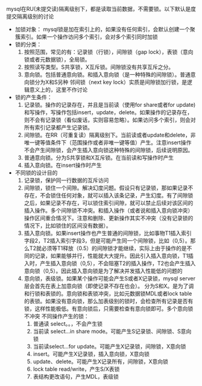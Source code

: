 mysql在RU(未提交读)隔离级别下，都是读取当前数据，不需要锁。以下默认是度提交隔离级别的讨论

- 加锁对象：
mysql锁是加在索引上的，如果没有任何索引，会默认创建一个聚簇索引。如果一个操作访问多个索引，会对多个索引同时加锁
- 锁的分类：
	1. 按照范围，常见的有：记录锁（行锁），间隙锁（gap lock），表锁（意向锁或者元数据锁），全局锁。
	2. 按照读写类型。S共享锁，X互斥锁。间隙锁没有共享互斥之分。
	3. 意向锁。包括普通意向锁。和插入意向锁（是一种特殊的间隙锁）。普通意向锁分为X和S另种
邻间锁（next key lock）实质是间隙锁加行锁，是逻辑意义上的，这里不作讨论
- 锁的产生条件：
	1. 记录锁。操作的记录存在，并且是当前读（使用for share或者for update) 和写操作，写操作包括insert，update，delete。如果操作的记录存在，则不会有记录锁（看似废话，实则容易忽略）。如果访问多个索引，则会对所有索引记录都产生记录锁。
	2. 间隙锁。在RR（可重复读）隔离级别下。当前读或者update和delete，非唯一键等值条件下（范围操作或者非唯一键等值）产生。注意insert操作不会产生间隙锁，会产生插入意向锁这种特殊的间隙锁，后续说明原因。
	3. 普通意向锁。分为S共享锁和X互斥锁。在当前读和写操作时产生
	4. 插入意向锁。在insert操作时产生
- 不同锁的设计目的
	1. 记录锁，保护同一行数据的互斥访问
	2. 间隙锁，锁住一个间隙。解决幻度问题。假设只有记录锁，那如果记录不存在，不会锁住任何对象，就可以插入该条记录，产生幻度。有了间隙锁之后，如果记录不存在，可以锁住索引间隙，就可以禁止后续对该区间的插入操作。多个间隙锁不冲突。和插入操作（或者说和插入意向锁冲突）操作区间重合情况下。注意和删除、更新操作其实不冲突（没有记录锁的情况下，比如锁住的区间没有数据）。
	3. 插入意向锁。如果insert操作也产生普通的间隙锁，比如事物T1插入索引字段2，T2插入索引字段3，但是可能产生同一个间隙锁，比如（0,5）。那么T2就必须等T1释放（0.5）的间隙锁才能继续，实际上由于操作的是不同的记录，如果能够并行，性能就大大提升。因此引入插入意向锁，T1插入时，产生插入意向锁（0,5），不会阻塞T2的插入操作，T2也会产生插入意向锁（0,5）。因此插入意向锁是为了解决并发插入性能低的问题的
	4. 意向锁，表级锁。如果某个操作可能会产生S或者X记录锁，mysql server层会首先在表上加意向锁（即使记录不存在也会）。 分为S和X。是为了调和行锁和表锁的。意向锁和表锁冲突，比如元数据锁MDL或者lock table的表锁。如果没有意向锁，那么加表级别的锁时，会检查所有记录是否有锁，这样性能极低。有意向锁后，只需要检查有意向锁即可。多个意向锁不冲突
	不同操作产生的锁：
		1. 普通读 select。。，不会产生锁
		2. 当前读 select...in share mode。可能产生S记录锁、间隙锁、S意向锁
		3. 当前读select...for update。可能产生X记录锁，间隙锁，X意向锁
		4. insert。可能产生X记录锁，插入意向锁，X意向锁
		5. update、delete。可能产生X记录所有，间隙锁，X意向锁
		6. lock table read/write，产生S/X表锁
		7. 表结构更改语句，产生MDL，表级锁



